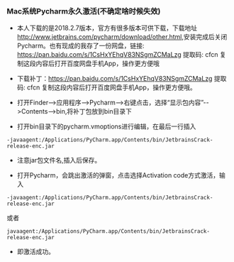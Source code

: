 ### Mac系统Pycharm永久激活(不确定啥时候失效)

- 本人下载的是2018.2.7版本，官方有很多版本可供下载，下载地址<http://www.jetbrains.com/pycharm/download/other.html>,安装完成后关闭Pycharm。也有现成的我存了一份网盘，链接: https://pan.baidu.com/s/1CsHxYEhqV83NSgmZCMaLzg 提取码: cfcn 复制这段内容后打开百度网盘手机App，操作更方便哦

-  下载补丁：https://pan.baidu.com/s/1CsHxYEhqV83NSgmZCMaLzg 提取码: cfcn 复制这段内容后打开百度网盘手机App，操作更方便哦。

- 打开Finder-->应用程序-->Pycharm-->右键点击，选择“显示包内容”-->Contents-->bin,将补丁包放到bin目录下

- 打开bin目录下的pycharm.vmoptions进行编辑，在最后一行插入

```
-javaagent:/Applications/PyCharm.app/Contents/bin/JetbrainsCrack-release-enc.jar
```
- 注意jar包文件名,插入后保存。

- 打开Pycharm，会跳出激活的弹窗，点击选择Activation code方式激活，输入

```
-javaagent:/Applications/PyCharm.app/Contents/bin/JetbrainsCrack-release-enc.jar
```
或者

```
javaagent:/Applications/PyCharm.app/Contents/bin/JetbrainsCrack-release-enc.jar
```

- 即激活成功。


